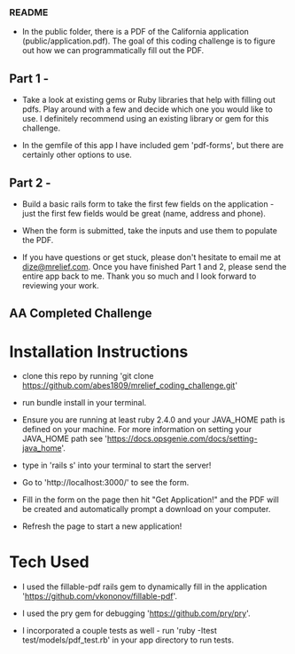 ### README

* In the public folder, there is a PDF of the California application (public/application.pdf). The goal of this coding challenge is to figure out how we can programmatically fill out the PDF.

## Part 1 -

* Take a look at existing gems or Ruby libraries that help with filling out pdfs.
Play around with a few and decide which one you would like to use. I definitely
recommend using an existing library or gem for this challenge.

* In the gemfile of this app I have included gem 'pdf-forms', but there are certainly
other options to use.


## Part 2 -

* Build a basic rails form to take the first few fields on the application - just the first few fields would be great (name, address and phone).

* When the form is submitted, take the inputs and use them to populate the PDF.


* If you have questions or get stuck, please don't hesitate to email me at
dize@mrelief.com. Once you have finished Part 1 and 2, please send the entire app back to me. Thank you so much and I look forward to reviewing your work.


## AA Completed Challenge

# Installation Instructions

* clone this repo by running 'git clone https://github.com/abes1809/mrelief_coding_challenge.git'

* run bundle install in your terminal.

* Ensure you are running at least ruby 2.4.0 and your JAVA_HOME path is defined on your machine. For more information on setting your JAVA_HOME path see 'https://docs.opsgenie.com/docs/setting-java_home'.

* type in 'rails s' into your terminal to start the server!

* Go to 'http://localhost:3000/' to see the form.

* Fill in the form on the page then hit "Get Application!" and the PDF will be created and automatically prompt a download on your computer.

* Refresh the page to start a new application!

# Tech Used

* I used the fillable-pdf rails gem to dynamically fill in the application 'https://github.com/vkononov/fillable-pdf'.

* I used the pry gem for debugging 'https://github.com/pry/pry'.

* I incorporated a couple tests as well - run 'ruby -Itest test/models/pdf_test.rb' in your app directory to run tests.
